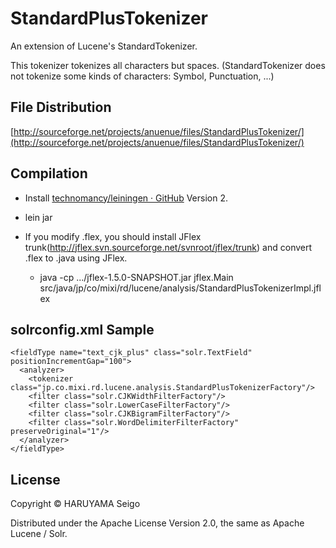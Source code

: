 # StandardPlusTokenizer

An extension of Lucene's StandardTokenizer.

This tokenizer tokenizes all characters but spaces.
(StandardTokenizer does not tokenize some kinds of characters: Symbol, Punctuation, ...)

## File Distribution

[http://sourceforge.net/projects/anuenue/files/StandardPlusTokenizer/](http://sourceforge.net/projects/anuenue/files/StandardPlusTokenizer/)

## Compilation

* Install [technomancy/leiningen · GitHub](https://github.com/technomancy/leiningen) Version 2.
* lein jar

* If you modify .flex, you should install JFlex trunk(http://jflex.svn.sourceforge.net/svnroot/jflex/trunk) and convert .flex to .java using JFlex.
  * java -cp .../jflex-1.5.0-SNAPSHOT.jar jflex.Main src/java/jp/co/mixi/rd/lucene/analysis/StandardPlusTokenizerImpl.jflex

## solrconfig.xml Sample

    <fieldType name="text_cjk_plus" class="solr.TextField" positionIncrementGap="100">
      <analyzer>
        <tokenizer class="jp.co.mixi.rd.lucene.analysis.StandardPlusTokenizerFactory"/>
        <filter class="solr.CJKWidthFilterFactory"/>
        <filter class="solr.LowerCaseFilterFactory"/>
        <filter class="solr.CJKBigramFilterFactory"/>
        <filter class="solr.WordDelimiterFilterFactory" preserveOriginal="1"/>
      </analyzer>
    </fieldType>

## License

Copyright © HARUYAMA Seigo

Distributed under the Apache License Version 2.0, the same as Apache Lucene / Solr.
